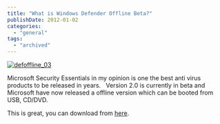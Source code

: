 ```yaml
---
title: "What is Windows Defender Offline Beta?"
publishDate: 2012-01-02
categories: 
  - "general"
tags:
  - "archived"
---
```


[![](https://ramblinggeek.co.uk/wp-content/uploads/2012/01/defoffline_03-300x188.jpg "defoffline_03")](https://ramblinggeek.co.uk/wp-content/uploads/2012/01/defoffline_03.jpg)

Microsoft Security Essentials in my opinion is one the best anti virus products to be released in years.   Version 2.0 is currently in beta and Microsoft have now released a offline version which can be booted from USB, CD/DVD.

This is great, you can download from [here](https://windows.microsoft.com/en-US/windows/what-is-windows-defender-offline).

